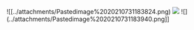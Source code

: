 












![[../attachments/Pastedimage%2020210731183824.png) ![](../attachments/Pastedimage%2020210731183914.png) ![](../attachments/Pastedimage%2020210731183940.png]]
